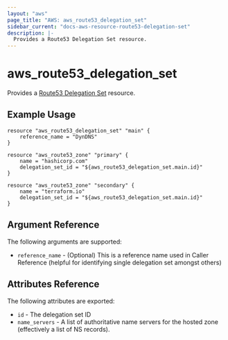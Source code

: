 ```yaml
---
layout: "aws"
page_title: "AWS: aws_route53_delegation_set"
sidebar_current: "docs-aws-resource-route53-delegation-set"
description: |-
  Provides a Route53 Delegation Set resource.
---
```


# aws\_route53\_delegation_set

Provides a [Route53 Delegation Set](https://docs.aws.amazon.com/Route53/latest/APIReference/actions-on-reusable-delegation-sets.html) resource.

## Example Usage

```
resource "aws_route53_delegation_set" "main" {
    reference_name = "DynDNS"
}

resource "aws_route53_zone" "primary" {
    name = "hashicorp.com"
    delegation_set_id = "${aws_route53_delegation_set.main.id}"
}

resource "aws_route53_zone" "secondary" {
    name = "terraform.io"
    delegation_set_id = "${aws_route53_delegation_set.main.id}"
}
```

## Argument Reference

The following arguments are supported:

* `reference_name` - (Optional) This is a reference name used in Caller Reference
  (helpful for identifying single delegation set amongst others)

## Attributes Reference

The following attributes are exported:

* `id` - The delegation set ID
* `name_servers` - A list of authoritative name servers for the hosted zone
  (effectively a list of NS records).

